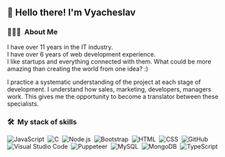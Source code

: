 <h2> 👋 Hello there! I'm Vyacheslav</h2>

### 👨🏻‍💻 &nbsp;About Me

I have over 11 years in the IT industry. \
I have over 6 years of web development experience. \
I like startups and everything connected with them. What could be more amazing than creating the world from one idea? :) 

I practice a systematic understanding of the project at each stage of development. I understand how sales, marketing, developers, managers work. This gives me the opportunity to become a translator between these specialists. 

### 🛠 &nbsp;My stack of skills

![JavaScript](https://img.shields.io/badge/JavaScript-323330?style=for-the-badge&logo=javascript&logoColor=F7DF1E)&nbsp;
![C](https://img.shields.io/badge/C-00599C?style=for-the-badge&logo=c&logoColor=white)&nbsp;
![Node.js](https://img.shields.io/badge/Node.js-339933?style=for-the-badge&logo=nodedotjs&logoColor=white)&nbsp;
![Bootstrap](https://img.shields.io/badge/Bootstrap-563D7C?style=for-the-badge&logo=bootstrap&logoColor=white)&nbsp;
![HTML](https://img.shields.io/badge/HTML5-E34F26?style=for-the-badge&logo=html5&logoColor=white)&nbsp;
![CSS](https://img.shields.io/badge/CSS3-1572B6?style=for-the-badge&logo=css3&logoColor=white)&nbsp;
![GitHub](https://img.shields.io/badge/GitHub-100000?style=for-the-badge&logo=github&logoColor=white)&nbsp;
![Visual Studio Code](https://img.shields.io/badge/Visual_Studio-5C2D91?style=for-the-badge&logo=visual%20studio&logoColor=white)&nbsp;
![Puppeteer](https://img.shields.io/badge/Puppeteer-40B5A4?style=for-the-badge&logo=Puppeteer&logoColor=white)&nbsp;
![MySQL](https://img.shields.io/badge/MySQL-005C84?style=for-the-badge&logo=mysql&logoColor=white)&nbsp;
![MongoDB](https://img.shields.io/badge/MongoDB-4EA94B?style=for-the-badge&logo=mongodb&logoColor=white)&nbsp;
![TypeScript](https://img.shields.io/badge/TypeScript-007ACC?style=for-the-badge&logo=typescript&logoColor=white)&nbsp;
